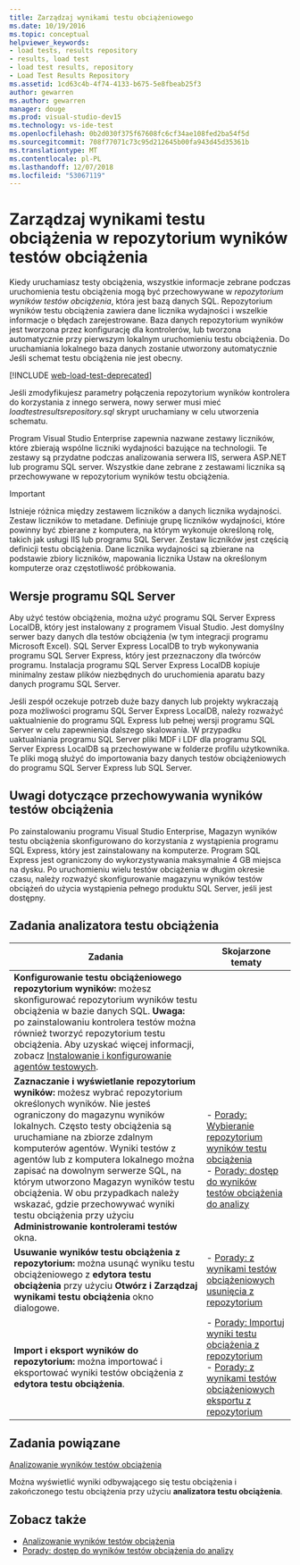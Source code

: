 ```yaml
---
title: Zarządzaj wynikami testu obciążeniowego
ms.date: 10/19/2016
ms.topic: conceptual
helpviewer_keywords:
- load tests, results repository
- results, load test
- load test results, repository
- Load Test Results Repository
ms.assetid: 1cd63c4b-4f74-4133-b675-5e8fbeab25f3
author: gewarren
ms.author: gewarren
manager: douge
ms.prod: visual-studio-dev15
ms.technology: vs-ide-test
ms.openlocfilehash: 0b2d030f375f67608fc6cf34ae108fed2ba54f5d
ms.sourcegitcommit: 708f77071c73c95d212645b00fa943d45d35361b
ms.translationtype: MT
ms.contentlocale: pl-PL
ms.lasthandoff: 12/07/2018
ms.locfileid: "53067119"
---
```

# <a name="manage-load-test-results-in-the-load-test-results-repository"></a>Zarządzaj wynikami testu obciążenia w repozytorium wyników testów obciążenia

Kiedy uruchamiasz testy obciążenia, wszystkie informacje zebrane podczas uruchomienia testu obciążenia mogą być przechowywane w *repozytorium wyników testów obciążenia*, która jest bazą danych SQL. Repozytorium wyników testu obciążenia zawiera dane licznika wydajności i wszelkie informacje o błędach zarejestrowane. Baza danych repozytorium wyników jest tworzona przez konfigurację dla kontrolerów, lub tworzona automatycznie przy pierwszym lokalnym uruchomieniu testu obciążenia. Do uruchamiania lokalnego baza danych zostanie utworzony automatycznie Jeśli schemat testu obciążenia nie jest obecny.

[!INCLUDE [web-load-test-deprecated](includes/web-load-test-deprecated.md)]

Jeśli zmodyfikujesz parametry połączenia repozytorium wyników kontrolera do korzystania z innego serwera, nowy serwer musi mieć *loadtestresultsrepository.sql* skrypt uruchamiany w celu utworzenia schematu.

Program Visual Studio Enterprise zapewnia nazwane zestawy liczników, które zbierają wspólne liczniki wydajności bazujące na technologii. Te zestawy są przydatne podczas analizowania serwera IIS, serwera ASP.NET lub programu SQL server. Wszystkie dane zebrane z zestawami licznika są przechowywane w repozytorium wyników testu obciążenia.

> [!IMPORTANT]
> Istnieje różnica między zestawem liczników a danych licznika wydajności. Zestaw liczników to metadane. Definiuje grupę liczników wydajności, które powinny być zbierane z komputera, na którym wykonuje określoną rolę, takich jak usługi IIS lub programu SQL Server. Zestaw liczników jest częścią definicji testu obciążenia. Dane licznika wydajności są zbierane na podstawie zbiory liczników, mapowania licznika Ustaw na określonym komputerze oraz częstotliwość próbkowania.

## <a name="sql-server-versions"></a>Wersje programu SQL Server

 Aby użyć testów obciążenia, można użyć programu SQL Server Express LocalDB, który jest instalowany z programem Visual Studio. Jest domyślny serwer bazy danych dla testów obciążenia (w tym integracji programu Microsoft Excel). SQL Server Express LocalDB to tryb wykonywania programu SQL Server Express, który jest przeznaczony dla twórców programu. Instalacja programu SQL Server Express LocalDB kopiuje minimalny zestaw plików niezbędnych do uruchomienia aparatu bazy danych programu SQL Server.

 Jeśli zespół oczekuje potrzeb duże bazy danych lub projekty wykraczają poza możliwości programu SQL Server Express LocalDB, należy rozważyć uaktualnienie do programu SQL Express lub pełnej wersji programu SQL Server w celu zapewnienia dalszego skalowania. W przypadku uaktualniania programu SQL Server pliki MDF i LDF dla programu SQL Server Express LocalDB są przechowywane w folderze profilu użytkownika. Te pliki mogą służyć do importowania bazy danych testów obciążeniowych do programu SQL Server Express lub SQL Server.

## <a name="load-test-results-store-considerations"></a>Uwagi dotyczące przechowywania wyników testów obciążenia

 Po zainstalowaniu programu Visual Studio Enterprise, Magazyn wyników testu obciążenia skonfigurowano do korzystania z wystąpienia programu SQL Express, który jest zainstalowany na komputerze. Program SQL Express jest ograniczony do wykorzystywania maksymalnie 4 GB miejsca na dysku. Po uruchomieniu wielu testów obciążenia w długim okresie czasu, należy rozważyć skonfigurowanie magazynu wyników testów obciążeń do użycia wystąpienia pełnego produktu SQL Server, jeśli jest dostępny.

## <a name="load-test-analyzer-tasks"></a>Zadania analizatora testu obciążenia

|Zadania|Skojarzone tematy|
|-|-----------------------|
|**Konfigurowanie testu obciążeniowego repozytorium wyników:** możesz skonfigurować repozytorium wyników testu obciążenia w bazie danych SQL. **Uwaga:** po zainstalowaniu kontrolera testów można również tworzyć repozytorium testu obciążenia. Aby uzyskać więcej informacji, zobacz [Instalowanie i konfigurowanie agentów testowych](../test/lab-management/install-configure-test-agents.md).||
|**Zaznaczanie i wyświetlanie repozytorium wyników:** możesz wybrać repozytorium określonych wyników. Nie jesteś ograniczony do magazynu wyników lokalnych. Często testy obciążenia są uruchamiane na zbiorze zdalnym komputerów agentów. Wyniki testów z agentów lub z komputera lokalnego można zapisać na dowolnym serwerze SQL, na którym utworzono Magazyn wyników testu obciążenia. W obu przypadkach należy wskazać, gdzie przechowywać wyniki testu obciążenia przy użyciu **Administrowanie kontrolerami testów** okna.|-   [Porady: Wybieranie repozytorium wyników testu obciążenia](../test/how-to-select-a-load-test-results-repository.md)<br />-   [Porady: dostęp do wyników testów obciążenia do analizy](../test/how-to-access-load-test-results-for-analysis.md)|
|**Usuwanie wyników testu obciążenia z repozytorium:** można usunąć wyniku testu obciążeniowego z **edytora testu obciążenia** przy użyciu **Otwórz i Zarządzaj wynikami testu obciążenia** okno dialogowe.|-   [Porady: z wynikami testów obciążeniowych usunięcia z repozytorium](../test/how-to-delete-load-test-results-from-a-repository.md)|
|**Import i eksport wyników do repozytorium:** można importować i eksportować wyniki testów obciążenia z **edytora testu obciążenia**.|-   [Porady: Importuj wyniki testu obciążenia z repozytorium](../test/how-to-import-load-test-results-into-a-repository.md)<br />-   [Porady: z wynikami testów obciążeniowych eksportu z repozytorium](../test/how-to-export-load-test-results-from-a-repository.md)|

## <a name="related-tasks"></a>Zadania powiązane

 [Analizowanie wyników testów obciążenia](../test/analyze-load-test-results-using-the-load-test-analyzer.md)

 Można wyświetlić wyniki odbywającego się testu obciążenia i zakończonego testu obciążenia przy użyciu **analizatora testu obciążenia**.

## <a name="see-also"></a>Zobacz także

- [Analizowanie wyników testów obciążenia](../test/analyze-load-test-results-using-the-load-test-analyzer.md)
- [Porady: dostęp do wyników testów obciążenia do analizy](../test/how-to-access-load-test-results-for-analysis.md)